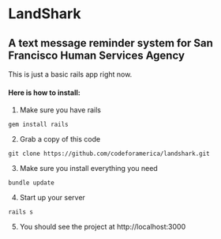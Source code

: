 # LandShark
## A text message reminder system for San Francisco Human Services Agency

This is just a basic rails app right now. 
#### Here is how to install:
1) Make sure you have rails
```
gem install rails
```
2) Grab a copy of this code
```
git clone https://github.com/codeforamerica/landshark.git
```
3) Make sure you install everything you need
```
bundle update
```
4) Start up your server
```
rails s
```
5) You should see the project at http://localhost:3000